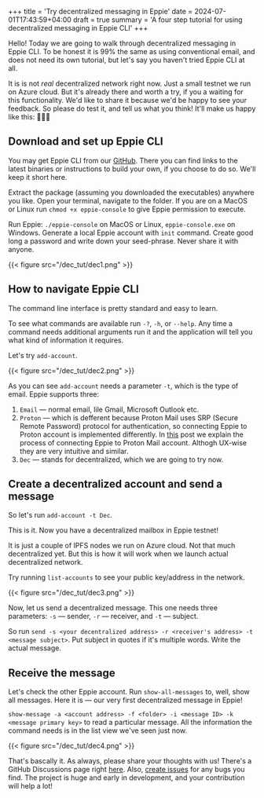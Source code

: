 +++
title = 'Try decentralized messaging in Eppie'
date = 2024-07-01T17:43:59+04:00
draft = true
summary = 'A four step tutorial for using decentralized messaging in Eppie CLI'
+++

Hello!
Today we are going to walk through decentralized messaging in Eppie CLI. To be honest it is 99% the same as using conventional email, and does not need its own tutorial, but let's say you haven't tried Eppie CLI at all.

It is is not _real_ decentralized network right now. Just a small testnet we run on Azure cloud. But it's already there and worth a try, if you a waiting for this functionality. We'd like to share it because we'd be happy to see your feedback. So please do test it, and tell us what you think! It'll make us happy like this: 🥳🎉🦄

## Download and set up Eppie CLI

You may get Eppie CLI from our [GitHub](https://github.com/Eppie-io/Eppie-CLI). There you can find links to the latest binaries or instructions to build your own, if you choose to do so. We'll keep it short here.

Extract the package (assuming you downloaded the executables) anywhere you like. Open your terminal, navigate to the folder. If you are on a MacOS or Linux run `chmod +x eppie-console` to give Eppie permission to execute.

Run Eppie: `./eppie-console` on MacOS or Linux, `eppie-console.exe` on Windows.
Generate a local Eppie account with `init` command. Create good long a password and write down your seed-phrase. Never share it with anyone.

{{< figure src="/dec_tut/dec1.png" >}}

## How to navigate Eppie CLI

The command line interface is pretty standard and easy to learn.

To see what commands are available run `-?`, `-h`, or `--help`.
Any time a command needs additional arguments run it and the application will tell you what kind of information it requires.

Let's try `add-account`.

{{< figure src="/dec_tut/dec2.png" >}}

As you can see `add-account` needs a parameter `-t`, which is the type of email. Eppie supports three: 
1. `Email` — normal email, lile Gmail, Microsoft Outlook etc.
2. `Proton` — which is defferent because Proton Mail uses SRP (Secure Remote Password) protocol for authentication, so connecting Eppie to Proton account is implemented differently. In [this](https://dev.to/eppie/how-to-use-proton-mail-in-the-console-1ldg) post we explain the process of connecting Eppie to Proton Mail account. Althogh UX-wise they are very intuitive and similar.
3. `Dec` — stands for decentralized, which we are going to try now.

## Create a decentralized account and send a message

So let's run `add-account -t Dec`. 

This is it. Now you have a decentralized mailbox in Eppie testnet! 

It is just a couple of IPFS nodes we run on Azure cloud. Not that much decentralized yet. But this is how it will work when we launch actual decentralized network.

Try running `list-accounts` to see your public key/address in the network.

{{< figure src="/dec_tut/dec3.png" >}}

Now, let us send a decentralized message. This one needs three parameters: `-s` — sender, `-r` — receiver, and `-t` — subject.

So run `send -s <your decentralized address> -r <receiver's address> -t <message subject>`. Put subject in quotes if it's multiple words. Write the actual message.

## Receive the message

Let's check the other Eppie account. Run `show-all-messages` to, well, show all messages. Here it is — our very first decentralized message in Eppie!

`show-message -a <account address> -f <folder> -i <message ID> -k <message primary key>` to read a particular message. All the information the command needs is in the list view we've seen just now.

{{< figure src="/dec_tut/dec4.png" >}}

That's bascally it. As always, please share your thoughts with us! There's a GitHub Discussions page right [here](https://github.com/orgs/Eppie-io/discussions). Also, [create issues](https://github.com/Eppie-io/Eppie-CLI/issues) for any bugs you find. The project is huge and early in development, and your contribution will help a lot!